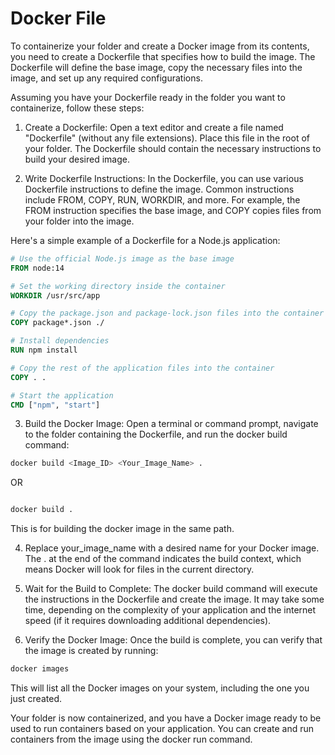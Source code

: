 # Docker File 

To containerize your folder and create a Docker image from its contents, you need to create a Dockerfile that specifies how to build the image. 
The Dockerfile will define the base image, copy the necessary files into the image, and set up any required configurations.

Assuming you have your Dockerfile ready in the folder you want to containerize, follow these steps:

1. Create a Dockerfile: Open a text editor and create a file named "Dockerfile" (without any file extensions). 
Place this file in the root of your folder. The Dockerfile should contain the necessary instructions to build your desired image.

2. Write Dockerfile Instructions: In the Dockerfile, you can use various Dockerfile instructions to define the image. 
Common instructions include FROM, COPY, RUN, WORKDIR, and more. For example, the FROM instruction specifies the base image, and COPY copies files from your folder into the image.

Here's a simple example of a Dockerfile for a Node.js application:

```Dockerfile
# Use the official Node.js image as the base image
FROM node:14

# Set the working directory inside the container
WORKDIR /usr/src/app

# Copy the package.json and package-lock.json files into the container
COPY package*.json ./

# Install dependencies
RUN npm install

# Copy the rest of the application files into the container
COPY . .

# Start the application
CMD ["npm", "start"]
```


3. Build the Docker Image: Open a terminal or command prompt, navigate to the folder containing the Dockerfile, and run the docker build command:

```bash
docker build <Image_ID> <Your_Image_Name> .
```

OR 

 ```bash

docker build .

```

This is for building the docker image in the same path.


4. Replace your_image_name with a desired name for your Docker image. The . at the end of the command indicates the build context, which means Docker will look for files in the current directory.

5. Wait for the Build to Complete: The docker build command will execute the instructions in the Dockerfile and create the image. It may take some time, depending on the complexity of your application and the internet speed (if it requires downloading additional dependencies).

6. Verify the Docker Image: Once the build is complete, you can verify that the image is created by running:

```bash
docker images
```

This will list all the Docker images on your system, including the one you just created.

Your folder is now containerized, and you have a Docker image ready to be used to run containers based on your application. You can create and run containers from the image using the docker run command.
